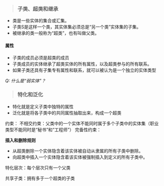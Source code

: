>### 子类、超类和继承

- 类是一些实体的集合或汇集。
- 子类S是这样一个类，其实体集必须总是“另一个类”实体集的子集。
- 被继承的类一般称为“超类”，也有叫做父类。

#### 属性
- 子类的成员必须是超类的成员
- 子类成员的实体继承了超类实体的所有属性，以及超类参与的所有联系。
- 如果子类还具有子集专有属性和联系，就可以被认为是一个独立的实体类型

*Q: 什么是“弱实体”？*
<br/>

>### 特化和泛化
- 特化就是定义子类中独特的属性
- 泛化就是将各子类中的共同属性抽取出来，构成一个超类

约束：
不相交约束：父类中的一个实体不能同时属于多个子类中的实体集（职业类型不能同时是“秘书”和“工程师”）
完备性约束：

**插入和删除规则**
- 从超类删除一个实体隐含着该实体被自动从隶属的所有子类中删除。
- 向超类中插入一个实体隐含着该实体被强制插入到定义的所有子类中。

特化层次：每个层次只有一个父类

共享子类：拥有多于一个超类的子类
